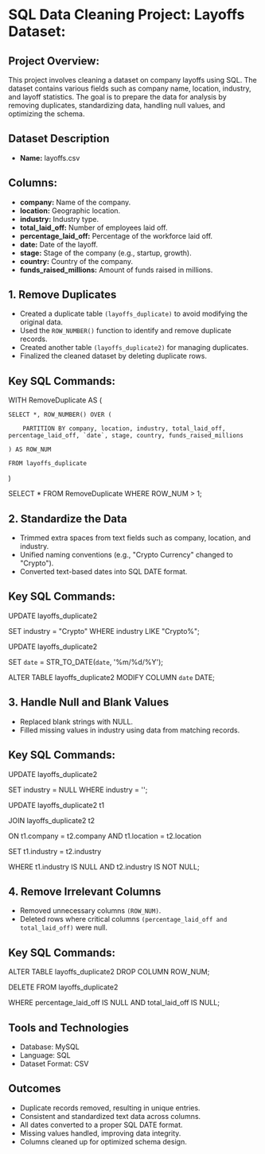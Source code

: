 # SQL Data Cleaning Project: Layoffs Dataset:

## Project Overview:
This project involves cleaning a dataset on company layoffs using SQL. The dataset contains various fields such as company name, location, industry, and layoff statistics. The goal is to prepare the data for analysis by removing duplicates, standardizing data, handling null values, and optimizing the schema.

## Dataset Description
- **Name:** layoffs.csv
  
## Columns:
  - **company:** Name of the company.
  - **location:** Geographic location.
  - **industry:** Industry type.
  - **total_laid_off:** Number of employees laid off.
  - **percentage_laid_off:** Percentage of the workforce laid off.
  - **date:** Date of the layoff.
  - **stage:** Stage of the company (e.g., startup, growth).
  - **country:** Country of the company.
  - **funds_raised_millions:** Amount of funds raised in millions.

## 1. Remove Duplicates
- Created a duplicate table `(layoffs_duplicate)` to avoid modifying the original data.
- Used the `ROW_NUMBER()` function to identify and remove duplicate records.
- Created another table `(layoffs_duplicate2)` for managing duplicates.
- Finalized the cleaned dataset by deleting duplicate rows.
  
## Key SQL Commands:

WITH RemoveDuplicate AS (

    SELECT *, ROW_NUMBER() OVER (
    
        PARTITION BY company, location, industry, total_laid_off, percentage_laid_off, `date`, stage, country, funds_raised_millions
        
    ) AS ROW_NUM
    
    FROM layoffs_duplicate
    
)

SELECT * FROM RemoveDuplicate WHERE ROW_NUM > 1;

## 2. Standardize the Data
- Trimmed extra spaces from text fields such as company, location, and industry.
- Unified naming conventions (e.g., "Crypto Currency" changed to "Crypto").
- Converted text-based dates into SQL DATE format.

## Key SQL Commands:

UPDATE layoffs_duplicate2

SET industry = "Crypto" WHERE industry LIKE "Crypto%";

UPDATE layoffs_duplicate2

SET `date` = STR_TO_DATE(`date`, '%m/%d/%Y');

ALTER TABLE layoffs_duplicate2 MODIFY COLUMN `date` DATE;

## 3. Handle Null and Blank Values
- Replaced blank strings with NULL.
- Filled missing values in industry using data from matching records.
  
## Key SQL Commands:

UPDATE layoffs_duplicate2

SET industry = NULL WHERE industry = '';

UPDATE layoffs_duplicate2 t1

JOIN layoffs_duplicate2 t2

ON t1.company = t2.company AND t1.location = t2.location

SET t1.industry = t2.industry

WHERE t1.industry IS NULL AND t2.industry IS NOT NULL;

## 4. Remove Irrelevant Columns
- Removed unnecessary columns `(ROW_NUM)`.
- Deleted rows where critical columns `(percentage_laid_off and total_laid_off)` were null.
  
## Key SQL Commands:

ALTER TABLE layoffs_duplicate2 DROP COLUMN ROW_NUM;

DELETE FROM layoffs_duplicate2

WHERE percentage_laid_off IS NULL AND total_laid_off IS NULL;

## Tools and Technologies
- Database: MySQL
- Language: SQL
- Dataset Format: CSV

## Outcomes
- Duplicate records removed, resulting in unique entries.
- Consistent and standardized text data across columns.
- All dates converted to a proper SQL DATE format.
- Missing values handled, improving data integrity.
- Columns cleaned up for optimized schema design.



